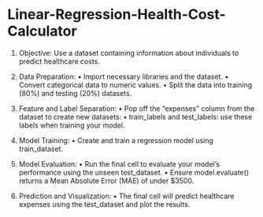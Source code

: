 # Linear-Regression-Health-Cost-Calculator

1.	Objective:
      Use a dataset containing information about individuals to predict healthcare costs.
	
2.	Data Preparation:
      	•	Import necessary libraries and the dataset.
      	•	Convert categorical data to numeric values.
      	•	Split the data into training (80%) and testing (20%) datasets.
       
3.	Feature and Label Separation:
      	•	Pop off the “expenses” column from the dataset to create new datasets:
      	•	train_labels and test_labels: use these labels when training your model.
4.	Model Training:
	      •	Create and train a regression model using train_dataset.
5.	Model Evaluation:
      	•	Run the final cell to evaluate your model’s performance using the unseen test_dataset.
	      •	Ensure model.evaluate() returns a Mean Absolute Error (MAE) of under $3500.
6.	Prediction and Visualization:
	      •	The final cell will predict healthcare expenses using the test_dataset and plot the results.
